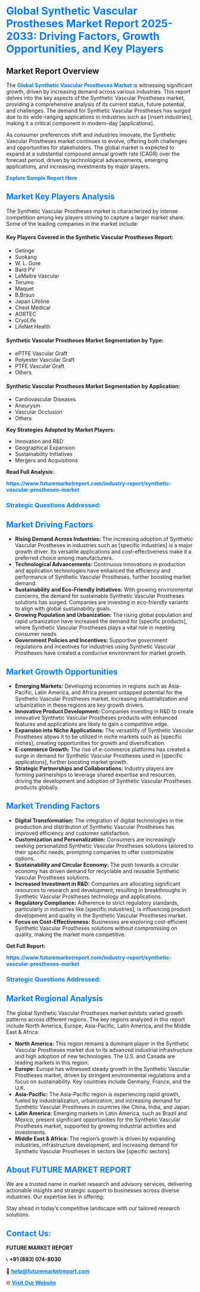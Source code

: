 <h1 style="color: #007BFF;">Global Synthetic Vascular Prostheses Market Report 2025-2033: Driving Factors, Growth Opportunities, and Key Players</h1>

<section id="overview">
<h2>Market Report Overview</h2>
<p>The <a href="https://www.futuremarketreport.com/industry-report/synthetic-vascular-prostheses-market" style="color: #007BFF; text-decoration: none;"><strong>Global Synthetic Vascular Prostheses Market</strong></a> is witnessing significant growth, driven by increasing demand across various industries. This report delves into the key aspects of the Synthetic Vascular Prostheses market, providing a comprehensive analysis of its current status, future potential, and challenges. The demand for Synthetic Vascular Prostheses has surged due to its wide-ranging applications in industries such as [insert industries], making it a critical component in modern-day [applications].</p>
<p>As consumer preferences shift and industries innovate, the Synthetic Vascular Prostheses market continues to evolve, offering both challenges and opportunities for stakeholders. The global market is expected to expand at a substantial compound annual growth rate (CAGR) over the forecast period, driven by technological advancements, emerging applications, and increasing investments by major players.</p>
</section>

<section id="overview">
<p><a href="https://www.futuremarketreport.com/request-sample/reportId=78578" style="color: #007BFF; text-decoration: none;"><strong>Explore Sample Report Here</strong></a></p>
</section>

<section id="key-players">
<h2 style="color: #007BFF;">Market Key Players Analysis</h2>
<p>The Synthetic Vascular Prostheses market is characterized by intense competition among key players striving to capture a larger market share. Some of the leading companies in the market include:</p>
<h4>Key Players Covered in the Synthetic Vascular Prostheses Report:</h4>
<ul><li>Getinge</li><li>Suokang</li><li>W. L. Gore</li><li>Bard PV</li><li>LeMaitre Vascular</li><li>Terumo</li><li>Maquet</li><li>B.Braun</li><li>Japan Lifeline</li><li>Chest Medical</li><li>AORTEC</li><li>CryoLife</li><li>LifeNet Health</li></ul>
<h4>Synthetic Vascular Prostheses Market Segmentation by Type:</h4>
<ul><li>ePTFE Vascular Graft</li><li>Polyester Vascular Graft</li><li>PTFE Vascular Graft</li><li>Others</li></ul>

<h4>Synthetic Vascular Prostheses Market Segmentation by Application:</h4>
<ul><li>Cardiovascular Diseases</li><li>Aneurysm</li><li>Vascular Occlusion</li><li>Others</li></ul>
<p><strong>Key Strategies Adopted by Market Players:</strong></p>
<ul>
<li>Innovation and R&D</li>
<li>Geographical Expansion</li>
<li>Sustainability Initiatives</li>
<li>Mergers and Acquisitions</li>
</ul>
</section>

<section>
<p><strong>Read Full Analysis: </strong></p><a href="https://www.futuremarketreport.com/industry-report/synthetic-vascular-prostheses-market" style="color: #007BFF; text-decoration: none;"><strong>https://www.futuremarketreport.com/industry-report/synthetic-vascular-prostheses-market</strong></a>
<h3 style="color: #007BFF;">Strategic Questions Addressed:</h3>
</section>

<section id="driving-factors">
<h2 style="color: #007BFF;">Market Driving Factors</h2>
<ul>
<li><strong>Rising Demand Across Industries:</strong> The increasing adoption of Synthetic Vascular Prostheses in industries such as [specific industries] is a major growth driver. Its versatile applications and cost-effectiveness make it a preferred choice among manufacturers.</li>
<li><strong>Technological Advancements:</strong> Continuous innovations in production and application technologies have enhanced the efficiency and performance of Synthetic Vascular Prostheses, further boosting market demand.</li>
<li><strong>Sustainability and Eco-Friendly Initiatives:</strong> With growing environmental concerns, the demand for sustainable Synthetic Vascular Prostheses solutions has surged. Companies are investing in eco-friendly variants to align with global sustainability goals.</li>
<li><strong>Growing Population and Urbanization:</strong> The rising global population and rapid urbanization have increased the demand for [specific products], where Synthetic Vascular Prostheses plays a vital role in meeting consumer needs.</li>
<li><strong>Government Policies and Incentives:</strong> Supportive government regulations and incentives for industries using Synthetic Vascular Prostheses have created a conducive environment for market growth.</li>
</ul>
</section>

<section id="growth-opportunities">
<h2 style="color: #007BFF;">Market Growth Opportunities</h2>
<ul>
<li><strong>Emerging Markets:</strong> Developing economies in regions such as Asia-Pacific, Latin America, and Africa present untapped potential for the Synthetic Vascular Prostheses market. Increasing industrialization and urbanization in these regions are key growth drivers.</li>
<li><strong>Innovative Product Development:</strong> Companies investing in R&D to create innovative Synthetic Vascular Prostheses products with enhanced features and applications are likely to gain a competitive edge.</li>
<li><strong>Expansion into Niche Applications:</strong> The versatility of Synthetic Vascular Prostheses allows it to be utilized in niche markets such as [specific niches], creating opportunities for growth and diversification.</li>
<li><strong>E-commerce Growth:</strong> The rise of e-commerce platforms has created a surge in demand for Synthetic Vascular Prostheses used in [specific applications], further boosting market growth.</li>
<li><strong>Strategic Partnerships and Collaborations:</strong> Industry players are forming partnerships to leverage shared expertise and resources, driving the development and adoption of Synthetic Vascular Prostheses products globally.</li>
</ul>
</section>

<section id="trending-factors">
<h2 style="color: #007BFF;">Market Trending Factors</h2>
<ul>
<li><strong>Digital Transformation:</strong> The integration of digital technologies in the production and distribution of Synthetic Vascular Prostheses has improved efficiency and customer satisfaction.</li>
<li><strong>Customization and Personalization:</strong> Consumers are increasingly seeking personalized Synthetic Vascular Prostheses solutions tailored to their specific needs, prompting companies to offer customizable options.</li>
<li><strong>Sustainability and Circular Economy:</strong> The push towards a circular economy has driven demand for recyclable and reusable Synthetic Vascular Prostheses solutions.</li>
<li><strong>Increased Investment in R&D:</strong> Companies are allocating significant resources to research and development, resulting in breakthroughs in Synthetic Vascular Prostheses technology and applications.</li>
<li><strong>Regulatory Compliance:</strong> Adherence to strict regulatory standards, particularly in industries like [specific industries], is influencing product development and quality in the Synthetic Vascular Prostheses market.</li>
<li><strong>Focus on Cost-Effectiveness:</strong> Businesses are exploring cost-efficient Synthetic Vascular Prostheses solutions without compromising on quality, making the market more competitive.</li>
</ul>
</section>

<section>
<p><strong>Get Full Report: </strong></p><a href="https://www.futuremarketreport.com/industry-report/synthetic-vascular-prostheses-market" style="color: #007BFF; text-decoration: none;"><strong>https://www.futuremarketreport.com/industry-report/synthetic-vascular-prostheses-market</strong></a>
<h3 style="color: #007BFF;">Strategic Questions Addressed:</h3>
</section>


<section id="regional-analysis">
<h2 style="color: #007BFF;">Market Regional Analysis</h2>
<p>The global Synthetic Vascular Prostheses market exhibits varied growth patterns across different regions. The key regions analyzed in this report include North America, Europe, Asia-Pacific, Latin America, and the Middle East & Africa:</p>
<ul>
<li><strong>North America:</strong> This region remains a dominant player in the Synthetic Vascular Prostheses market due to its advanced industrial infrastructure and high adoption of new technologies. The U.S. and Canada are leading markets in this region.</li>
<li><strong>Europe:</strong> Europe has witnessed steady growth in the Synthetic Vascular Prostheses market, driven by stringent environmental regulations and a focus on sustainability. Key countries include Germany, France, and the U.K.</li>
<li><strong>Asia-Pacific:</strong> The Asia-Pacific region is experiencing rapid growth, fueled by industrialization, urbanization, and increasing demand for Synthetic Vascular Prostheses in countries like China, India, and Japan.</li>
<li><strong>Latin America:</strong> Emerging markets in Latin America, such as Brazil and Mexico, present significant opportunities for the Synthetic Vascular Prostheses market, supported by growing industrial activities and investments.</li>
<li><strong>Middle East & Africa:</strong> The region’s growth is driven by expanding industries, infrastructure development, and increasing demand for Synthetic Vascular Prostheses in sectors like [specific sectors].</li>
</ul>
</section>

<footer>
<h2 style="color: #007BFF;">About FUTURE MARKET REPORT</h2>
<p>We are a trusted name in market research and advisory services, delivering actionable insights and strategic support to businesses across diverse industries. Our expertise lies in offering:</p>

<p>Stay ahead in today’s competitive landscape with our tailored research solutions.</p>

<h2 style="color: #007BFF;">Contact Us:</h2>
<p><strong>FUTURE MARKET REPORT</strong></p>
<p>📞 <strong>+91 (883) 074-8030</strong></p>
<p>📧 <strong><a href="mailto:help@futuremarketreport.com" style="color: #007BFF;">help@futuremarketreport.com</a></strong></p>
<p>🌐 <strong><a href="https://www.futuremarketreport.com/" style="color: #007BFF;">Visit Our Website</a></strong></p>
</footer>